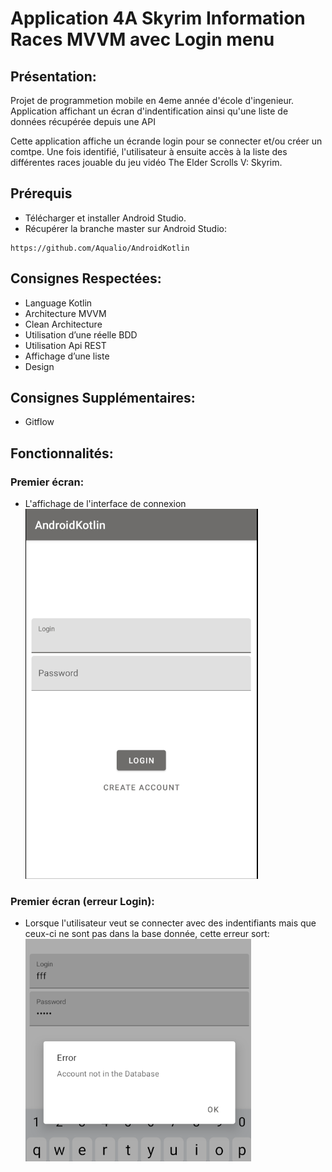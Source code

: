 # Application 4A Skyrim Information Races MVVM avec Login menu
## Présentation:

Projet de programmetion mobile en 4eme année d'école d'ingenieur. Application affichant un écran d'indentification ainsi qu'une liste de données récupérée depuis une API 

Cette application affiche un écrande login pour se connecter et/ou créer un comtpe. Une fois identifié, l'utilisateur à ensuite accès à la liste des différentes races jouable du jeu vidéo The Elder Scrolls V: Skyrim.

## Prérequis
  - Télécharger et installer Android Studio.
  - Récupérer la branche master sur Android Studio:
```
https://github.com/Aqualio/AndroidKotlin
```
## Consignes Respectées:

  - Language Kotlin
  - Architecture MVVM
  - Clean Architecture
  - Utilisation d’une réelle BDD
  - Utilisation Api REST
  - Affichage d’une liste
  - Design

## Consignes Supplémentaires:

  - Gitflow

## Fonctionnalités:

### Premier écran:
  - L'affichage de l'interface de connexion
![image](https://raw.githubusercontent.com/Aqualio/AndroidKotlin/master/readme_img/Screenshots_login.PNG)
### Premier écran (erreur Login):
  - Lorsque l'utilisateur veut se connecter avec des indentifiants mais que ceux-ci ne sont pas dans la base donnée, cette erreur sort:
![image](https://github.com/Aqualio/AndroidKotlin/blob/master/readme_img/Screenshots_login_error.PNG)


